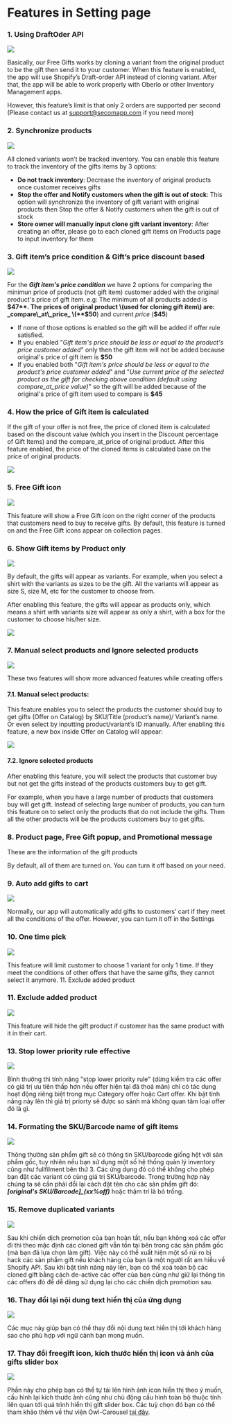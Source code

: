 # Features in Setting page

### 1. Using DraftOder API

![](../.gitbook/assets/image%20%2814%29.png)

Basically, our Free Gifts works by cloning a variant from the original product to be the gift then send it to your customer. When this feature is enabled, the app will use Shopify’s Draft-order API instead of cloning variant. After that, the app will be able to work properly with Oberlo or other Inventory Management apps. 

However, this feature’s limit is that only 2 orders are supported per second \(Please contact us at support@secomapp.com if you need more\) 

### 2. Synchronize products

![](../.gitbook/assets/image%20%2816%29.png)

All cloned variants won’t be tracked inventory. You can enable this feature to track the inventory of the gifts items by 3 options: 

* **Do not track inventory**: Decrease the inventory of original products once customer receives gifts
* **Stop the offer and Notify customers when the gift is out of stock**: This option will synchronize the inventory of gift variant with original products then Stop the offer & Notify customers when the gift is out of stock
* **Store owner will manually input clone gift variant inventory**: After creating an offer, please go to each cloned gift items on Products page to input inventory for them

### 3. Gift item’s price condition & Gift’s price discount based

![](../.gitbook/assets/image%20%2817%29.png)

For the _**Gift item's price condition**_ we have 2 options for comparing the minimun price of products \(not gift item\) customer added with the original product's price of gift item. e.g: The minimum of all products added is **$47**. The prices of original product \(used for cloning gift item\) are: _compare\_at\_price_ \(**$50**\) and current _price_ \(**$45**\)

* If none of those options is enabled so the gift will be added if offer rule satisfied.
* If you enabled "_Gift item's price should be less or equal to the product's price customer added_" only then the gift item will not be added because original's price of gift item is **$50**
* If you enabled both "_Gift item's price should be less or equal to the product's price customer added_" and "_Use current price of the selected product as the gift for checking above condition \(default using compare\_at\_price value\)_" so the gift will be added because of the original's price of gift item used to compare is **$45**

### 4. How the price of Gift item is calculated

If the gift of your offer is not free, the price of cloned item is calculated based on the discount value \(which you insert in the Discount percentage of Gift Items\) and the compare\_at\_price of original product. After this feature enabled, the price of the cloned items is calculated base on the price of original products. 

![](../.gitbook/assets/image%20%2815%29.png)

### 5. Free Gift icon

![](../.gitbook/assets/image%20%2833%29.png)

This feature will show a Free Gift icon on the right corner of the products that customers need to buy to receive gifts. By default, this feature is turned on and the Free Gift icons appear on collection pages.  

### 6. Show Gift items by Product only

![](../.gitbook/assets/image%20%2826%29.png)

By default, the gifts will appear as variants. For example, when you select a shirt with the variants as sizes to be the gift. All the variants will appear as size S, size M, etc for the customer to choose from. 

After enabling this feature, the gifts will appear as products only, which means a shirt with variants size will appear as only a shirt, with a box for the customer to choose his/her size. 

![](../.gitbook/assets/image%20%2840%29.png)

### 7. Manual select products and Ignore selected products

![](../.gitbook/assets/image%20%2820%29.png)

These two features will show more advanced features while creating offers

#### 7.1. Manual select products:

This feature enables you to select the products the customer should buy to get gifts \(Offer on Catalog\) by SKU/Title \(product’s name\)/ Variant’s name. Or even select by inputting product/variant’s ID manually. After enabling this feature, a new box inside Offer on Catalog will appear: 

![](../.gitbook/assets/image%20%2836%29.png)

#### 7.2. Ignore selected products

After enabling this feature, you will select the products that customer buy but not get the gifts instead of the products customers buy to get gift. 

For example, when you have a large number of products that customers buy will get gift. Instead of selecting large number of products, you can turn this feature on to select only the products that do not include the gifts. Then all the other products will be the products customers buy to get gifts. 

### 8. Product page, Free Gift popup, and Promotional message

These are the information of the gift products  
By default, all of them are turned on. You can turn it off based on your need. 

### 9. Auto add gifts to cart

![](../.gitbook/assets/image%20%2831%29.png)

Normally, our app will automatically add gifts to customers’ cart if they meet all the conditions of the offer. However, you can turn it off in the Settings 

### 10. One time pick

![](../.gitbook/assets/image%20%2828%29.png)

This feature will limit customer to choose 1 variant for only 1 time. If they meet the conditions of other offers that have the same gifts, they cannot select it anymore. 11. Exclude added product

### 11. Exclude added product

![](../.gitbook/assets/image%20%2819%29.png)

This feature will hide the gift product if customer has the same product with it in their cart. 

### 13. Stop lower priority rule effective

![](../.gitbook/assets/image%20%2821%29.png)

Bình thường thì tính năng "stop lower priority rule" \(dừng kiểm tra các offer có giá trị ưu tiên thấp hơn nếu offer hiện tại đã thoả mãn\) chỉ có tác dụng hoạt động riêng biệt trong mục Category offer hoặc Cart offer. Khi bật tính năng này lên thì giá trị priorty sẽ được so sánh mà không quan tâm loại offer đó là gì.

### 14. Formating the SKU/Barcode name of gift items

![](../.gitbook/assets/image%20%2822%29.png)

Thông thường sản phẩm gift sẽ có thông tin SKU/barcode giống hệt với sản phẩm gốc, tuy nhiên nếu bạn sử dụng một số hệ thống quản lý inventory cũng như fullfilment bên thứ 3. Các ứng dụng đó có thể không cho phép bạn đặt các variant có cùng giá trị SKU/barcode. Trong trường hợp này chúng ta sẽ cần phải đổi lại cách đặt tên cho các sản phẩm gift đó: _**\[original's SKU/Barcode\]\_\(xx%off\)**_ hoặc thậm trí là bỏ trống.

### 15. Remove duplicated variants

![](../.gitbook/assets/image%20%2837%29.png)

Sau khi chiến dịch promotion của bạn hoàn tất, nếu bạn không xoá các offer đi thì theo mặc định các cloned gift vẫn tồn tại bên trong các sản phẩm gốc \(mà bạn đã lựa chọn làm gift\). Việc này có thể xuất hiện một số rủi ro bị hack các sản phẩm gift nếu khách hàng của bạn là một người rất am hiểu về Shopify API. Sau khi bật tính năng này lên, bạn có thể xoá toàn bộ các cloned gift bằng cách de-active các offer của bạn cũng như giữ lại thông tin các offers đó để dễ dàng sử dụng lại cho các chiến dịch promotion sau.

### 16.  Thay đổi lại nội dung text hiển thị của ứng dụng

![](../.gitbook/assets/image%20%2838%29.png)

Các mục này giúp bạn có thể thay đổi nội dung text hiển thị tới khách hàng sao cho phù hợp với ngữ cảnh bạn mong muốn.

### 17. Thay đổi freegift icon, kích thước hiển thị icon và ảnh của gifts slider box

![](../.gitbook/assets/image%20%2827%29.png)

Phần này cho phép bạn có thể tự tải lên hình ảnh icon hiển thị theo ý muốn, cấu hình lại kích thước ảnh cũng như chủ động cấu hình toàn bộ thuộc tính liên quan tới quá trình hiển thị gift slider box. Các tuỳ chọn đó bạn có thể tham khảo thêm về thư viện Owl-Carousel [tại đây](http://www.landmarkmlp.com/js-plugin/owl.carousel/).



